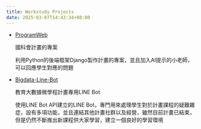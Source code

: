 ```yaml
---
title: Workstudy Projects
date: 2025-03-07T14:43:34+08:00
---
```


- [ProgramWeb](https://github.com/PYLearning2025/ProgramWeb)

  國科會計畫的專案

  利用Python的後端框架Django製作計畫的專案，並且加入AI提示的小老師，可以回應學生對應的問題


- [Bigdata-Line-Bot](https://github.com/bigdatantue/Bigdata-Line-Bot)

  教育大數據微學程計畫專用LINE Bot

  使用LINE Bot API建立的LINE Bot，專門用來處理學生對於計畫課程的疑難雜症，設有多項功能，並且連結其他計畫社群以及經營，雖然目前計畫已結束，但是仍然不斷推出新課程供大家學習，建立一個良好的學習環境